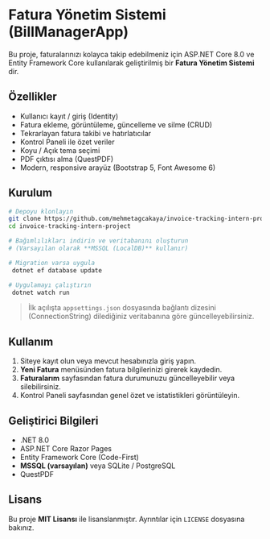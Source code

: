 # Fatura Yönetim Sistemi (BillManagerApp)

Bu proje, faturalarınızı kolayca takip edebilmeniz için ASP.NET Core 8.0 ve Entity Framework Core kullanılarak geliştirilmiş bir **Fatura Yönetim Sistemi** dir.

## Özellikler

- Kullanıcı kayıt / giriş (Identity)
- Fatura ekleme, görüntüleme, güncelleme ve silme (CRUD)
- Tekrarlayan fatura takibi ve hatırlatıcılar
- Kontrol Paneli ile özet veriler
- Koyu / Açık tema seçimi
- PDF çıktısı alma (QuestPDF)
- Modern, responsive arayüz (Bootstrap 5, Font Awesome 6)

## Kurulum

```bash
# Depoyu klonlayın
git clone https://github.com/mehmetagcakaya/invoice-tracking-intern-project.git
cd invoice-tracking-intern-project

# Bağımlılıkları indirin ve veritabanını oluşturun
# (Varsayılan olarak **MSSQL (LocalDB)** kullanır)

# Migration varsa uygula
 dotnet ef database update

# Uygulamayı çalıştırın
 dotnet watch run
```

> İlk açılışta `appsettings.json` dosyasında bağlantı dizesini (ConnectionString) dilediğiniz veritabanına göre güncelleyebilirsiniz.

## Kullanım

1. Siteye kayıt olun veya mevcut hesabınızla giriş yapın.
2. **Yeni Fatura** menüsünden fatura bilgilerinizi girerek kaydedin.
3. **Faturalarım** sayfasından fatura durumunuzu güncelleyebilir veya silebilirsiniz.
4. Kontrol Paneli sayfasından genel özet ve istatistikleri görüntüleyin.

## Geliştirici Bilgileri

- .NET 8.0
- ASP.NET Core Razor Pages
- Entity Framework Core (Code-First)
- **MSSQL (varsayılan)** veya SQLite / PostgreSQL
- QuestPDF

## Lisans

Bu proje **MIT Lisansı** ile lisanslanmıştır. Ayrıntılar için `LICENSE` dosyasına bakınız.
